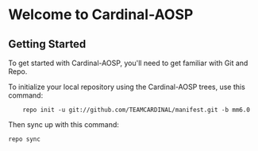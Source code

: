 Welcome to Cardinal-AOSP
========================

Getting Started
---------------

To get started with Cardinal-AOSP, you'll need to get familiar with Git and Repo.

To initialize your local repository using the Cardinal-AOSP trees, use this command:

		repo init -u git://github.com/TEAMCARDINAL/manifest.git -b mm6.0


Then sync up with this command:

	repo sync

